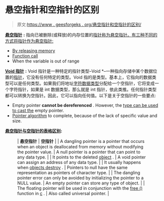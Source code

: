 # 悬空指针和空指针的区别

> 原文:[https://www . geesforgeks . org/悬空指针和空指针的区别/](https://www.geeksforgeeks.org/difference-between-dangling-pointer-and-void-pointer/)

[**悬空指针**](https://www.geeksforgeeks.org/dangling-void-null-wild-pointers/) **:** 指向已被删除(或释放)的内存位置的[指针称为悬空指针。有三种不同的方式将指针作为悬空指针:](https://www.geeksforgeeks.org/pointers-in-c-and-c-set-1-introduction-arithmetic-and-array/)

[](https://www.geeksforgeeks.org/pointers-in-c-and-c-set-1-introduction-arithmetic-and-array/)
*   [](https://www.geeksforgeeks.org/pointers-in-c-and-c-set-1-introduction-arithmetic-and-array/)[By releasing memory](https://www.geeksforgeeks.org/how-to-deallocate-memory-without-using-free-in-c/)
*   [Function call](https://www.geeksforgeeks.org/what-happens-when-we-call-a-function/)
*   When the variable is out of range

[**Void 指针**](https://www.geeksforgeeks.org/void-pointer-c-cpp/) **:** Void 指针是一种特定的指针类型–Void *–一种指向存储中某个数据位置的[指针](https://www.geeksforgeeks.org/pointers-in-c-and-c-set-1-introduction-arithmetic-and-array/)，它没有任何特定的类型。Void 指的是类型。基本上，它指向的数据类型可以是任何类型。如果我们将地址[字符数据类型](https://www.geeksforgeeks.org/data-types-in-java/)分配给一个空指针，它将变成一个字符指针，如果是 int 数据类型，那么就是 int 指针，依此类推。任何指针类型都可以转换为空指针。因此，它可以指向任何值。以下是关于空指针的一些要点:

*   Empty pointer **cannot be dereferenced** . However, the [type can be used to cast the](https://www.geeksforgeeks.org/typecasting-in-c/) empty pointer.
*   [Pointer algorithm](https://www.geeksforgeeks.org/pointer-arithmetics-in-c-with-examples/) to complete, because of the lack of specific value and size.

**<u>悬空指针与空指针的表格区别</u>:**

<figure class="table">

| **悬空指针** | **空指针** |
| A dangling pointer is a pointer that occurs when an object is deallocated from memory without modifying the pointer value. | A null pointer is a pointer that can point to any data type. |
| It points to the deleted [object](https://www.geeksforgeeks.org/c-classes-and-objects/) . | A void pointer can assign an address of any data type. |
| It usually happens when [objects destroy](https://www.geeksforgeeks.org/exception-handling-and-object-destruction-in-c-set-1/) . | Pointers to null have the same representation as pointers of character type. |
| The dangling pointer error can only be avoided by initializing the pointer to a NULL value. | An empty pointer can store any type of object. |
| The floating pointer will be used in conjunction with the [free ()](https://www.geeksforgeeks.org/dynamic-memory-allocation-in-c-using-malloc-calloc-free-and-realloc/) function in [c](https://www.geeksforgeeks.org/c-language-set-1-introduction/) . | Also called universal pointer. |

</figure>